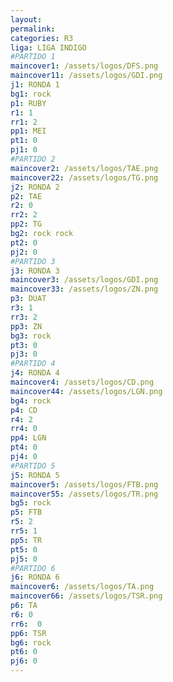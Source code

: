 ```yaml
---
layout: 
permalink: 
categories: R3
liga: LIGA INDIGO
#PARTIDO 1
maincover1: /assets/logos/DFS.png
maincover11: /assets/logos/GDI.png
j1: RONDA 1
bg1: rock
p1: RUBY
r1: 1
rr1: 2
pp1: MEI
pt1: 0
pj1: 0
#PARTIDO 2
maincover2: /assets/logos/TAE.png
maincover22: /assets/logos/TG.png
j2: RONDA 2
p2: TAE
r2: 0
rr2: 2
pp2: TG
bg2: rock rock
pt2: 0
pj2: 0
#PARTIDO 3
j3: RONDA 3
maincover3: /assets/logos/GDI.png
maincover33: /assets/logos/ZN.png
p3: DUAT
r3: 1
rr3: 2
pp3: ZN
bg3: rock
pt3: 0
pj3: 0
#PARTIDO 4
j4: RONDA 4
maincover4: /assets/logos/CD.png
maincover44: /assets/logos/LGN.png
bg4: rock 
p4: CD
r4: 2
rr4: 0
pp4: LGN
pt4: 0
pj4: 0
#PARTIDO 5
j5: RONDA 5
maincover5: /assets/logos/FTB.png
maincover55: /assets/logos/TR.png
bg5: rock 
p5: FTB
r5: 2
rr5: 1
pp5: TR
pt5: 0
pj5: 0
#PARTIDO 6
j6: RONDA 6
maincover6: /assets/logos/TA.png
maincover66: /assets/logos/TSR.png
p6: TA
r6: 0
rr6:  0
pp6: TSR
bg6: rock
pt6: 0
pj6: 0
---
```

